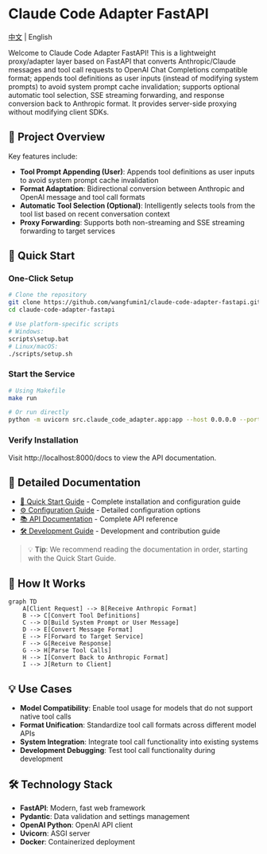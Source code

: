 # Claude Code Adapter FastAPI

[中文](/docs/index.md) | English

Welcome to Claude Code Adapter FastAPI! This is a lightweight proxy/adapter layer based on FastAPI that converts Anthropic/Claude messages and tool call requests to OpenAI Chat Completions compatible format; appends tool definitions as user inputs (instead of modifying system prompts) to avoid system prompt cache invalidation; supports optional automatic tool selection, SSE streaming forwarding, and response conversion back to Anthropic format. It provides server-side proxying without modifying client SDKs.

## 🎯 Project Overview

Key features include:

- **Tool Prompt Appending (User)**: Appends tool definitions as user inputs to avoid system prompt cache invalidation
- **Format Adaptation**: Bidirectional conversion between Anthropic and OpenAI message and tool call formats
- **Automatic Tool Selection (Optional)**: Intelligently selects tools from the tool list based on recent conversation context
- **Proxy Forwarding**: Supports both non-streaming and SSE streaming forwarding to target services

## 🚀 Quick Start

### One-Click Setup

```bash
# Clone the repository
git clone https://github.com/wangfumin1/claude-code-adapter-fastapi.git
cd claude-code-adapter-fastapi

# Use platform-specific scripts
# Windows:
scripts\setup.bat
# Linux/macOS:
./scripts/setup.sh
```

### Start the Service

```bash
# Using Makefile
make run

# Or run directly
python -m uvicorn src.claude_code_adapter.app:app --host 0.0.0.0 --port 8000
```

### Verify Installation

Visit http://localhost:8000/docs to view the API documentation.

## 📖 Detailed Documentation

- [🚀 Quick Start Guide](getting-started.md) - Complete installation and configuration guide
- [⚙️ Configuration Guide](configuration.md) - Detailed configuration options
- [📚 API Documentation](api.md) - Complete API reference
- [🛠️ Development Guide](development.md) - Development and contribution guide

> 💡 **Tip**: We recommend reading the documentation in order, starting with the Quick Start Guide.

## 🔧 How It Works

```mermaid
graph TD
    A[Client Request] --> B[Receive Anthropic Format]
    B --> C[Convert Tool Definitions]
    C --> D[Build System Prompt or User Message]
    D --> E[Convert Message Format]
    E --> F[Forward to Target Service]
    F --> G[Receive Response]
    G --> H[Parse Tool Calls]
    H --> I[Convert Back to Anthropic Format]
    I --> J[Return to Client]
```

## 💡 Use Cases

- **Model Compatibility**: Enable tool usage for models that do not support native tool calls
- **Format Unification**: Standardize tool call formats across different model APIs
- **System Integration**: Integrate tool call functionality into existing systems
- **Development Debugging**: Test tool call functionality during development

## 🛠️ Technology Stack

- **FastAPI**: Modern, fast web framework
- **Pydantic**: Data validation and settings management
- **OpenAI Python**: OpenAI API client
- **Uvicorn**: ASGI server
- **Docker**: Containerized deployment
